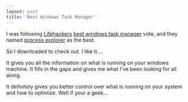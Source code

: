 ```yaml
---
layout: post
title: 'Best Windows Task Manager'
---
```

I was following <a href="http://lifehacker.com/">Lifehackers</a> <a href="http://lifehacker.com/5380512/best-windows-task-manager-alternative-process-explorer">best windows task manager</a> vote, and they named <a href="http://technet.microsoft.com/en-us/sysinternals/bb896653.aspx">process explorer</a> as the best.<p></p>
So I downloaded to check out. I like it....<p></p>
It gives you all the information on what is running on your windows machine. It fills in the gaps and gives me what I've been looking for all along.<p></p>
It definitely gives you better control over what is running on your system and how to optimize. Well if your a geek...
